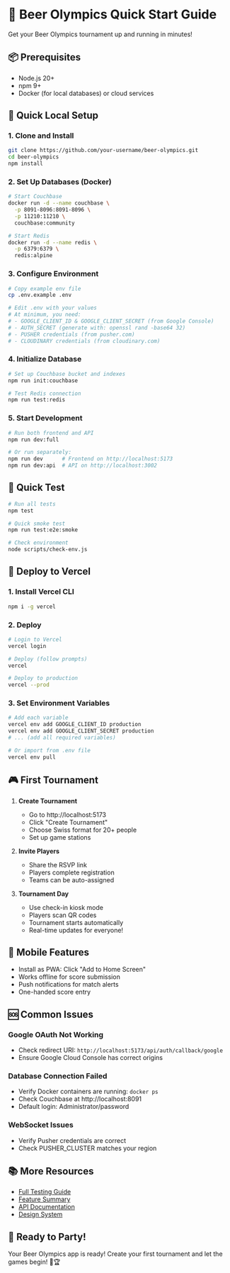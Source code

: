 # 🚀 Beer Olympics Quick Start Guide

Get your Beer Olympics tournament up and running in minutes!

## 📦 Prerequisites

- Node.js 20+ 
- npm 9+
- Docker (for local databases) or cloud services

## 🏃 Quick Local Setup

### 1. Clone and Install
```bash
git clone https://github.com/your-username/beer-olympics.git
cd beer-olympics
npm install
```

### 2. Set Up Databases (Docker)
```bash
# Start Couchbase
docker run -d --name couchbase \
  -p 8091-8096:8091-8096 \
  -p 11210:11210 \
  couchbase:community

# Start Redis
docker run -d --name redis \
  -p 6379:6379 \
  redis:alpine
```

### 3. Configure Environment
```bash
# Copy example env file
cp .env.example .env

# Edit .env with your values
# At minimum, you need:
# - GOOGLE_CLIENT_ID & GOOGLE_CLIENT_SECRET (from Google Console)
# - AUTH_SECRET (generate with: openssl rand -base64 32)
# - PUSHER credentials (from pusher.com)
# - CLOUDINARY credentials (from cloudinary.com)
```

### 4. Initialize Database
```bash
# Set up Couchbase bucket and indexes
npm run init:couchbase

# Test Redis connection
npm run test:redis
```

### 5. Start Development
```bash
# Run both frontend and API
npm run dev:full

# Or run separately:
npm run dev      # Frontend on http://localhost:5173
npm run dev:api  # API on http://localhost:3002
```

## 🧪 Quick Test

```bash
# Run all tests
npm test

# Quick smoke test
npm run test:e2e:smoke

# Check environment
node scripts/check-env.js
```

## 🚀 Deploy to Vercel

### 1. Install Vercel CLI
```bash
npm i -g vercel
```

### 2. Deploy
```bash
# Login to Vercel
vercel login

# Deploy (follow prompts)
vercel

# Deploy to production
vercel --prod
```

### 3. Set Environment Variables
```bash
# Add each variable
vercel env add GOOGLE_CLIENT_ID production
vercel env add GOOGLE_CLIENT_SECRET production
# ... (add all required variables)

# Or import from .env file
vercel env pull
```

## 🎮 First Tournament

1. **Create Tournament**
   - Go to http://localhost:5173
   - Click "Create Tournament"
   - Choose Swiss format for 20+ people
   - Set up game stations

2. **Invite Players**
   - Share the RSVP link
   - Players complete registration
   - Teams can be auto-assigned

3. **Tournament Day**
   - Use check-in kiosk mode
   - Players scan QR codes
   - Tournament starts automatically
   - Real-time updates for everyone!

## 📱 Mobile Features

- Install as PWA: Click "Add to Home Screen"
- Works offline for score submission
- Push notifications for match alerts
- One-handed score entry

## 🆘 Common Issues

### Google OAuth Not Working
- Check redirect URI: `http://localhost:5173/api/auth/callback/google`
- Ensure Google Cloud Console has correct origins

### Database Connection Failed
- Verify Docker containers are running: `docker ps`
- Check Couchbase at http://localhost:8091
- Default login: Administrator/password

### WebSocket Issues
- Verify Pusher credentials are correct
- Check PUSHER_CLUSTER matches your region

## 📚 More Resources

- [Full Testing Guide](./TESTING_AND_DEPLOYMENT.md)
- [Feature Summary](./FEATURE_COMPLETE_SUMMARY.md)
- [API Documentation](./docs/api/)
- [Design System](./docs/design-system.md)

## 🎉 Ready to Party!

Your Beer Olympics app is ready! Create your first tournament and let the games begin! 🍺🏆